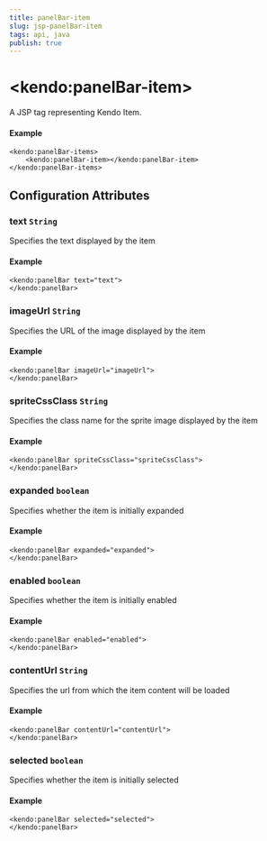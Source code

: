 ```yaml
---
title: panelBar-item
slug: jsp-panelBar-item
tags: api, java
publish: true
---
```


# \<kendo:panelBar-item\>
A JSP tag representing Kendo Item.

#### Example
    <kendo:panelBar-items>
        <kendo:panelBar-item></kendo:panelBar-item>
    </kendo:panelBar-items>


## Configuration Attributes


### text `String`

Specifies the text displayed by the item

#### Example
    <kendo:panelBar text="text">
    </kendo:panelBar>



### imageUrl `String`

Specifies the URL of the image displayed by the item

#### Example
    <kendo:panelBar imageUrl="imageUrl">
    </kendo:panelBar>



### spriteCssClass `String`

Specifies the class name for the sprite image displayed by the item

#### Example
    <kendo:panelBar spriteCssClass="spriteCssClass">
    </kendo:panelBar>



### expanded `boolean`

Specifies whether the item is initially expanded

#### Example
    <kendo:panelBar expanded="expanded">
    </kendo:panelBar>



### enabled `boolean`

Specifies whether the item is initially enabled

#### Example
    <kendo:panelBar enabled="enabled">
    </kendo:panelBar>



### contentUrl `String`

Specifies the url from which the item content will be loaded

#### Example
    <kendo:panelBar contentUrl="contentUrl">
    </kendo:panelBar>



### selected `boolean`

Specifies whether the item is initially selected

#### Example
    <kendo:panelBar selected="selected">
    </kendo:panelBar>


